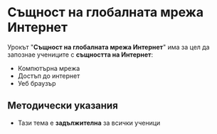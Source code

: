 # Същност на глобалната мрежа Интернет 

Урокът "**Същност на глобалната мрежа Интернет**" има за цел да запознае учениците с **същността на Интернет**:
  - Компютърна мрежа
  - Достъп до интернет
  - Уеб браузър

## Методически указания
  - Тази тема е **задължителна** за всички ученици
